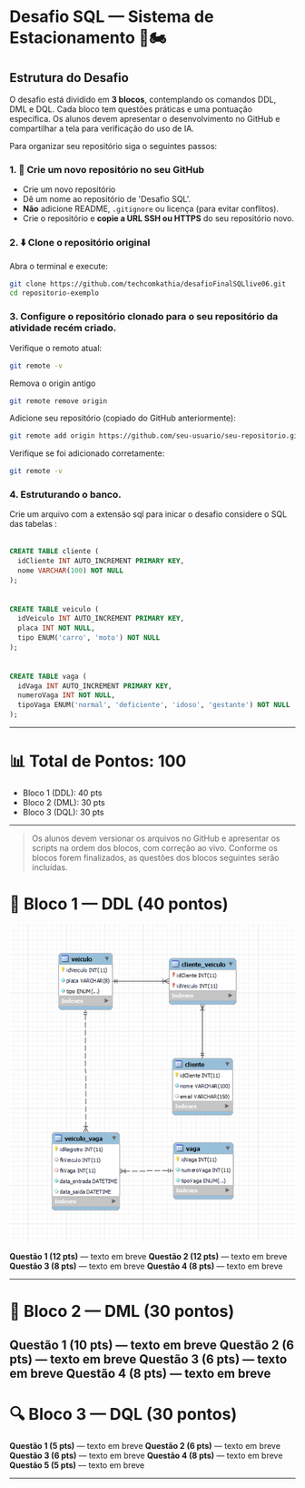 
# Desafio SQL — Sistema de Estacionamento 🚗🏍️

## Estrutura do Desafio

O desafio está dividido em **3 blocos**, contemplando os comandos DDL, DML e DQL. Cada bloco tem questões práticas e uma pontuação específica. Os alunos devem apresentar o desenvolvimento no GitHub e compartilhar a tela para verificação do uso de IA.


Para organizar seu repositório siga o seguintes passos:
### 1. 🍴 Crie um novo repositório no seu GitHub
- Crie um novo repositório 
- Dê um nome ao repositório de 'Desafio SQL'.
- **Não** adicione README, `.gitignore` ou licença (para evitar conflitos).
- Crie o repositório e **copie a URL SSH ou HTTPS** do seu repositório novo.
### 2. ⬇️ Clone o repositório original
Abra o terminal e execute:

```bash
git clone https://github.com/techcomkathia/desafioFinalSQLlive06.git
cd repositorio-exemplo
```
### 3. Configure o repositório clonado para o seu repositório da atividade recém criado.
Verifique o remoto atual:

```bash
git remote -v
```
Remova o origin antigo
```bash
git remote remove origin
```

Adicione seu repositório (copiado do GitHub anteriormente):

```bash
git remote add origin https://github.com/seu-usuario/seu-repositorio.git
```

Verifique se foi adicionado corretamente:

```bash
git remote -v
```


### 4. Estruturando o banco.

Crie um arquivo com a extensão sql para inicar o desafio considere o SQL das tabelas :

```sql

CREATE TABLE cliente (
  idCliente INT AUTO_INCREMENT PRIMARY KEY,
  nome VARCHAR(100) NOT NULL
);


CREATE TABLE veiculo (
  idVeiculo INT AUTO_INCREMENT PRIMARY KEY,
  placa INT NOT NULL,
  tipo ENUM('carro', 'moto') NOT NULL
);


CREATE TABLE vaga (
  idVaga INT AUTO_INCREMENT PRIMARY KEY,
  numeroVaga INT NOT NULL,
  tipoVaga ENUM('normal', 'deficiente', 'idoso', 'gestante') NOT NULL
);

```

---

# 📊 Total de Pontos: 100

- Bloco 1 (DDL): 40 pts  
- Bloco 2 (DML): 30 pts  
- Bloco 3 (DQL): 30 pts  

---

> Os alunos devem versionar os arquivos no GitHub e apresentar os scripts na ordem dos blocos, com correção ao vivo.
Conforme os blocos forem finalizados, as questões dos blocos seguintes serão incluídas. 

# 🧱 Bloco 1 — DDL (40 pontos)



![Imagem do projeto](diagrama.jpg)


**Questão 1 (12 pts)** — texto em breve
**Questão 2 (12 pts)** — texto em breve
**Questão 3 (8 pts)** — texto em breve
**Questão 4 (8 pts)** — texto em breve

---

# 🧾 Bloco 2 — DML (30 pontos)

**Questão 1 (10 pts)** — texto em breve
**Questão 2 (6 pts)** — texto em breve
**Questão 3 (6 pts)** — texto em breve
**Questão 4 (8 pts)** — texto em breve
---

# 🔍 Bloco 3 — DQL (30 pontos)

**Questão 1 (5 pts)** — texto em breve
**Questão 2 (6 pts)** — texto em breve
**Questão 3 (6 pts)** — texto em breve
**Questão 4 (8 pts)** — texto em breve
**Questão 5 (5 pts)** — texto em breve

---


